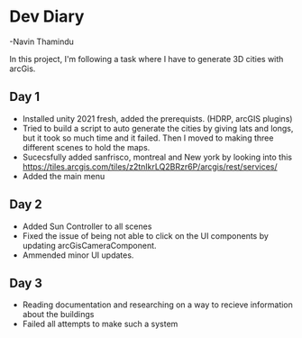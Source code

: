 # Dev Diary
-Navin Thamindu

In this project, I'm following a task where I have to generate 3D cities with arcGis.

## Day 1
- Installed unity 2021 fresh, added the prerequists. (HDRP, arcGIS plugins)
- Tried to build a script to auto generate the cities by
giving lats and longs, but it took so much time and it failed. Then I moved to making three different scenes to hold the maps.
- Sucecsfully added sanfrisco, montreal and New york by looking into this https://tiles.arcgis.com/tiles/z2tnIkrLQ2BRzr6P/arcgis/rest/services/
- Added the main menu

## Day 2
- Added Sun Controller to all scenes
- Fixed the issue of being not able to click on the UI components by updating arcGisCameraComponent.
- Ammended minor UI updates. 

## Day 3
- Reading documentation and researching on a way to recieve information about the buildings
- Failed all attempts to make such a system